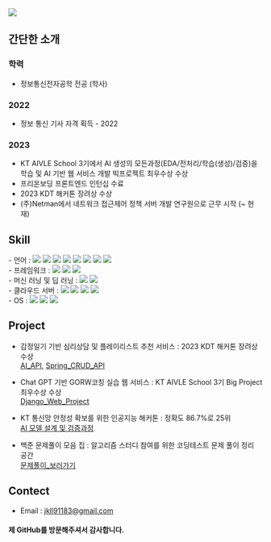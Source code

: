 <img src="https://capsule-render.vercel.app/api?type=waving&color=gradient&height=200&section=header&text=Young's_GitHub!&fontSize=70&animation=fadeIn&fontAlignY=40&fontColor=#FFFFFF" />

## 간단한 소개
### 학력
  - 정보통신전자공학 전공 (학사)
### 2022
  - 정보 통신 기사 자격 획득 - 2022
### 2023
  - KT AIVLE School 3기에서 AI 생성의 모든과정(EDA/전처리/학습(생성)/검증)을 학습 및 AI 기반 웹 서비스 개발 빅프로젝트 최우수상 수상
  - 프리온보딩 프론트엔드 인턴십 수료
  - 2023 KDT 해커톤 장려상 수상
  - (주)Netman에서 네트워크 접근제어 정책 서버 개발 연구원으로 근무 시작 (~ 현재)
  
## Skill  

<div>- 언어 :  
	<img src="https://img.shields.io/badge/c-A8B9CC?style=flat&logo=C&logoColor=white" />
	<img src="https://img.shields.io/badge/C++-00599C?style=flat&logo=C&logoColor=white" />
	<img src="https://img.shields.io/badge/Java-007396?style=flat&logo=JAVA&logoColor=white" />
  <img src="https://img.shields.io/badge/Python-3776AB?style=flat&logo=Python&logoColor=white" />
	<img src="https://img.shields.io/badge/HTML5-E34F26?style=flat&logo=HTML5&logoColor=white" />
  <img src="https://img.shields.io/badge/JavaScript-F7DF1E?style=flat&logo=JavaScript&logoColor=white" />
  <img src="https://img.shields.io/badge/CSS3-1572B6?style=flat&logo=CSS3&logoColor=white" />
  <img src="https://img.shields.io/badge/Typescript-3178C6?style=flat&logo=Typescript&logoColor=white" />
</div>
<div>- 프레임워크 :  
	<img src="https://img.shields.io/badge/Django-902e20?style=flat&logo=Django&logoColor=white" />
  <img src="https://img.shields.io/badge/SpringBoot-6db33f?style=flat&logo=CSS3&logoColor=white" />
	<img src="https://img.shields.io/badge/React-61dafb?style=flat&logo=HTML5&logoColor=white" />
</div>
<div>- 머신 러닝 및 딥 러닝 :  
	<img src="https://img.shields.io/badge/TensorFlow-FF6F00?Fstyle=flat&logo=TensorFlow&logoColor=white" />
  <img src="https://img.shields.io/badge/PyThorch-ee4c2c?style=flat&logo=PyTorch&logoColor=white" />
</div>
<div>- 클라우드 서버 :  
	<img src="https://img.shields.io/badge/AWS-232f3e?Fstyle=flat&logo=amazonaws&logoColor=white" />
  <img src="https://img.shields.io/badge/Amazon_S3-569a31?style=flat&logo=amazonaws&logoColor=white" />
  <img src="https://img.shields.io/badge/Amazon_EC2-FF9900?style=flat&logo=amazonaws&logoColor=white" />
  <img src="https://img.shields.io/badge/Amazon_VPC-E73D2f?style=flat&logo=amazonaws&logoColor=white" />
</div>

<div>- OS : 
	<img src="https://img.shields.io/badge/CentOS_7-569a31?Fstyle=flat&logo=linux&logoColor=white" />
	<img src="https://img.shields.io/badge/ubuntu-E73922?Fstyle=flat&logo=linux&logoColor=white" />
	<img src="https://img.shields.io/badge/Rocky_9-165110??Fstyle=flat&logo=linux&logoColor=white" />
</div>
  
  
## Project

- 감정일기 기반 심리상담 및 플레이리스트 추천 서비스 : 2023 KDT 해커톤 장려상 수상  
  [AI_API](https://github.com/toy-f-rebellion/toy_AI_Flask_api), [Spring_CRUD_API](https://github.com/young91183/Toy_Diary_AI_API)  
    
- Chat GPT 기반 GORW코칭 실습 웹 서비스 : KT AIVLE School 3기 Big Project 최우수상 수상  
  [Django_Web_Project](https://github.com/young91183/Toy_Diary_AI_API)  
    
- KT 통신망 안정성 확보를 위한 인공지능 해커톤 : 정확도 86.7%로 25위  
  [AI 모델 설계 및 검증과정](https://github.com/young91183/KT_AI_Hackathon)    
      
- 백준 문제풀이 모음 집 : 알고리즘 스터디 참여를 위한 코딩테스트 문제 풀이 정리 공간  
  [문제풀이_보러가기](https://github.com/young91183/Beak_Joon_python)    
  
      
## Contect  

- Email : jkll91183@gmail.com
  
  
#### 제 GitHub를 방문해주셔서 감사합니다.
